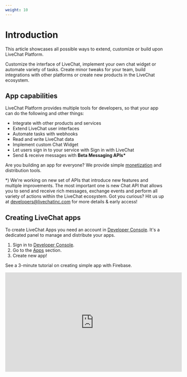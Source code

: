 ```yaml
---
weight: 10
---
```


# Introduction

This article showcases all possible ways to extend, customize or build upon LiveChat Platform.

Customize the interface of LiveChat, implement your own chat widget or automate variety of tasks. Create minor tweaks for your team, build integrations with other platforms or create new products in the LiveChat ecosystem.

## App capabilities

LiveChat Platform provides multiple tools for developers, so that your app can do the following and other things:

- Integrate with other products and services
- Extend LiveChat user interfaces
- Automate tasks with webhooks
- Read and write LiveChat data
- Implement custom Chat Widget
- Let users sign in to your service with Sign in with LiveChat
- Send & receive messages with **Beta Messaging APIs\***

Are you building an app for everyone? We provide simple [monetization](/how-to-monetize-apps/) and distribution tools.

\*) We're working on new set of APIs that introduce new features and multiple improvements. The most important one is new Chat API that allows you to send and receive rich messages, exchange events and perform all variety of actions within the LiveChat ecosystem. Got you curious? Hit us up at [developers@livechatinc.com](mailto:developers@livechatinc.com) for more details &amp; early access!

## Creating LiveChat apps

To create LiveChat Apps you need an account in [Developer Console](/console/). It's a dedicated panel to manage and distribute your apps.

1. Sign in to [Developer Console](/console/).
2. Go to the [Apps](/console/apps/) section.
3. Create new app!

See a 3-minute tutorial on creating simple app with Firebase.

<iframe width="560" height="315" src="https://www.youtube.com/embed/nZkkPm1E4G0" frameborder="0" allow="accelerometer; autoplay; encrypted-media; gyroscope; picture-in-picture" allowfullscreen></iframe>

